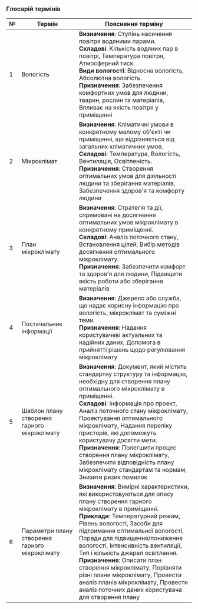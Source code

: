### Глосарій термінів

| № | Термін | Пояснення терміну |
| --- | --- | --- |
| 1 | Вологість | **Визначення**: Ступінь насичення повітря водяними парами.<br> **Складові**: Кількість водяних пар в повітрі, Температура повітря, Атмосферний тиск.<br> **Види вологості**: Відносна вологість, Абсолютна вологість.<br> **Призначення**: Забезпечення комфортних умов для людини, тварин, рослин та матеріалів, Впливає на якість повітря у приміщенні |
| 2 | Мікроклімат | **Визначення**: Кліматичні умови в конкретному малому об'єкті чи приміщенні, що відрізняється від загальних кліматичних умов.<br> **Складові**: Температура, Вологість, Вентиляція, Освітленість. <br>**Призначення**: Створення оптимальних умов для діяльності людини та зберігання матеріалів, Забезпечення здоров'я та комфорту людини |
| 3 | План мікроклімату | **Визначення**: Стратегія та дії, спрямовані на досягнення оптимальних умов мікроклімату в конкретному приміщенні. <br>**Складові**: Аналіз поточного стану, Встановлення цілей, Вибір методів досягнення оптимального мікроклімату.<br> **Призначення**: Забезпечити комфорт та здоров'я для людини, Підвищити якість роботи або зберігання матеріалів |
| 4 | Постачальник інформації | **Визначення**: Джерело або служба, що надає корисну інформацію про вологість, мікроклімат та суміжні теми.<br> **Призначення**: Надання користувачеві актуальних та надійних даних, Допомога в прийнятті рішень щодо регулювання мікроклімату |
| 5 | Шаблон плану створення гарного мікроклімату | **Визначення**: Документ, який містить стандартну структуру та інформацію, необхідну для створення плану оптимального мікроклімату в приміщенні. <br>**Складові**: Інформація про проект, Аналіз поточного стану мікроклімату, Проектування оптимального мікроклімату, Надання переліку присторів, які допоможуть користувачу досягти мети.<br> **Призначення**: Полегшити процес створення плану мікроклімату, Забезпечити відповідність плану мікроклімату стандартам та нормам, Знизити ризик помилок |
| 6 | Параметри плану створення гарного мікроклімату | **Визначення**: Вимірні характеристики, які використовуються для опису плану створення гарного мікроклімату в приміщенні.<br> **Приклади**: Температурний режим, Рівень вологості, Засоби для підтримання оптимальної вологості, Поради для підвищення/пониження вологості, Інтенсивність вентиляції, Тип і кількість джерел освітлення.<br> **Призначення**: Описати план створення мікроклімату, Порівняти різні плани мікроклімату, Провести аналіз планів мікроклімату, Провести аналіз поточних даних користувача для створення плану |
